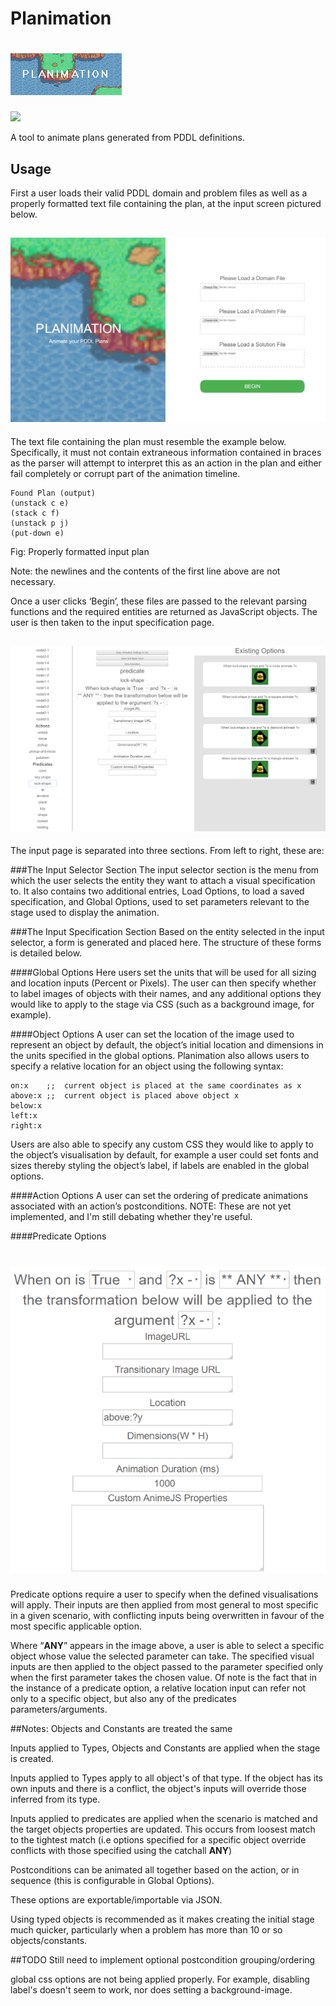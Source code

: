 # Planimation
# ![Planimation](images/logo.gif)
<img src="https://github.com/Nas-r/Planimation/blob/master/images/logo.gif" width="1000px">

A tool to animate plans generated from PDDL definitions.

## Usage

First a user loads their valid PDDL domain and problem files as well as a properly formatted text file containing the plan, at the input screen pictured below.

## ![LandingPage](images/landingpage.jpg)

The text file containing the plan must resemble the example below. Specifically, it must not contain extraneous information contained in braces as the parser will attempt to interpret this as an action in the plan and either fail completely or corrupt part of the animation timeline.

```
Found Plan (output)
(unstack c e)
(stack c f)
(unstack p j)
(put-down e)
```
Fig: Properly formatted input plan

Note: the newlines and the contents of the first line above are not necessary.

Once a user clicks ‘Begin’, these files are passed to the relevant parsing functions and the required entities are returned as JavaScript objects. The user is then taken to the input specification page.

## ![InputPage](images/inputpage.png)

The input page is separated into three sections. From left to right, these are:

###The Input Selector Section
The input selector section is the menu from which the user selects the entity they want to attach a visual specification to. It also contains two additional entries, Load Options, to load a saved specification, and Global Options, used to set parameters relevant to the stage used to display the animation.

###The Input Specification Section
Based on the entity selected in the input selector, a form is generated and placed here. The structure of these forms is detailed below.

####Global Options
Here users set the units that will be used for all sizing and location inputs (Percent or Pixels). The user can then specify whether to label images of objects with their names, and any additional options they would like to apply to the stage via CSS (such as a background image, for example).

####Object Options
A user can set the location of the image used to represent an object by default, the object’s initial location and dimensions in the units specified in the global options. Planimation also allows users to specify a relative location for an object using the following syntax:

```
on:x    ;;  current object is placed at the same coordinates as x
above:x ;;  current object is placed above object x
below:x
left:x
right:x

```

Users are also able to specify any custom CSS they would like to apply to the object’s visualisation by default, for example a user could set fonts and sizes thereby styling the object’s label, if labels are enabled in the global options.

####Action Options
A user can set the ordering of predicate animations associated with an action’s postconditions. NOTE: These are not yet implemented, and I'm still debating whether they're useful.

####Predicate Options

# ![PredicatePage](images/predicatepage.png)

Predicate options require a user to specify when the defined visualisations will apply. Their inputs are then applied from most general to most specific in a given scenario, with conflicting inputs being overwritten in favour of the most specific applicable option.

Where “**ANY**” appears in the image above, a user is able to select a specific object whose value the selected parameter can take. The specified visual inputs are then applied to the object passed to the parameter specified only when the first parameter takes the chosen value. Of note is the fact that in the instance of a predicate option, a relative location input can refer not only to a specific object, but also any of the predicates parameters/arguments.  

##Notes:
Objects and Constants are treated the same

Inputs applied to Types, Objects and Constants are applied when the stage is created.

Inputs applied to Types apply to all object's of that type. If the object has its
own inputs and there is a conflict, the object's inputs will override those
inferred from its type.

Inputs applied to predicates are applied when the scenario is matched and the
target objects properties are updated. This occurs from loosest match to the
tightest match (i.e options specified for a specific object override conflicts
  with those specified using the catchall **ANY**)

Postconditions can be animated all together based on the action, or in
sequence (this is configurable in Global Options).

These options are exportable/importable via JSON.

Using typed objects is recommended as it makes creating the initial stage much
quicker, particularly when a problem has more than 10 or so objects/constants.

##TODO
Still need to implement optional postcondition grouping/ordering

global css options are not being applied properly. For example,
disabling label's doesn't seem to work, nor does setting a background-image.
